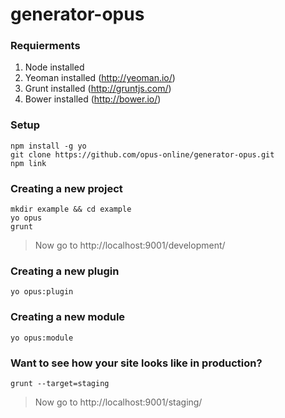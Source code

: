 generator-opus
==============

### Requierments

1. Node installed
2. Yeoman installed (http://yeoman.io/)
3. Grunt installed (http://gruntjs.com/)
4. Bower installed (http://bower.io/)

### Setup

```
npm install -g yo
git clone https://github.com/opus-online/generator-opus.git
npm link
```

### Creating a new project

```
mkdir example && cd example
yo opus
grunt
```

> Now go to http://localhost:9001/development/

### Creating a new plugin

```
yo opus:plugin
```

### Creating a new module

```
yo opus:module
```

### Want to see how your site looks like in production?
```
grunt --target=staging
```
> Now go to http://localhost:9001/staging/


